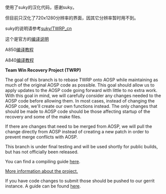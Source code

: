 ﻿使用了suky的汉化代码，感谢suky。

但目前只汉化了720x1280分辨率的界面，因其它分辨率暂时用不到。

suky的说明请参考[suky/TWRP_cn](https://github.com/suky/TWRP_cn "suky")

这个是官方的[编译说明](http://forum.xda-developers.com/showthread.php?t=1943625 "Guide")

A850[编译教程](http://blog.csdn.net/benjaminwan/article/details/8952736 "benjaminwan")

A840[编译教程](http://blog.csdn.net/benjaminwan/article/details/9070089 "benjaminwan")

**Team Win Recovery Project (TWRP)**

The goal of this branch is to rebase TWRP onto AOSP while maintaining as much of the original AOSP code as possible. This goal should allow us to apply updates to the AOSP code going forward with little to no extra work.  With this goal in mind, we will carefully consider any changes needed to the AOSP code before allowing them.  In most cases, instead of changing the AOSP code, we'll create our own functions instead.  The only changes that should be made to AOSP code should be those affecting startup of the recovery and some of the make files.

If there are changes that need to be merged from AOSP, we will pull the change directly from AOSP instead of creating a new patch in order to prevent merge conflicts with AOSP.

This branch is under final testing and will be used shortly for public builds, but has not officially been released.

You can find a compiling guide [here](http://forum.xda-developers.com/showthread.php?t=1943625 "Guide").

[More information about the project.](http://www.teamw.in/project/twrp2 "More Information")

If you have code changes to submit those should be pushed to our gerrit instance.  A guide can be found [here](http://teamw.in/twrp2-gerrit "Gerrit Guide").

